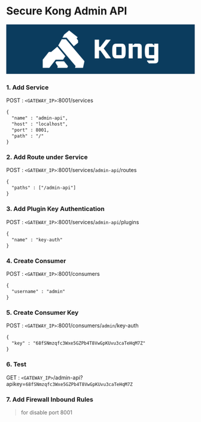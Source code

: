 # Secure Kong Admin API

![](./kong.png)

### 1. Add Service
POST : `<GATEWAY_IP>`:8001/services
```
{
  "name" : "admin-api",
  "host" : "localhost",
  "port" : 8001,
  "path" : "/"
}
```

### 2. Add Route under Service
POST : `<GATEWAY_IP>`:8001/services/`admin-api`/routes
```
{
  "paths" : ["/admin-api"]
}
```

### 3. Add Plugin Key Authentication
POST : `<GATEWAY_IP>`:8001/services/`admin-api`/plugins
```
{
  "name" : "key-auth"
}
```

### 4. Create Consumer
POST : `<GATEWAY_IP>`:8001/consumers
```
{
  "username" : "admin"
}
```

### 5. Create Consumer Key
POST : `<GATEWAY_IP>`:8001/consumers/`admin`/key-auth
```
{
  "key" : "68fSNmzqfc3Wxe5GZPb4T8VwGpKUvu3caTeHqM7Z"
}
```

### 6. Test 
GET : `<GATEWAY_IP>`/admin-api?apikey=`68fSNmzqfc3Wxe5GZPb4T8VwGpKUvu3caTeHqM7Z`

### 7. Add Firewall Inbound Rules 

> for disable port 8001  
